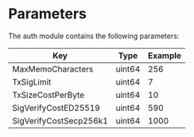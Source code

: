 <!--
order: 7
-->

# Parameters

The auth module contains the following parameters:

| Key                    | Type   | Example |
| ---------------------- | ------ | ------- |
| MaxMemoCharacters      | uint64 | 256     |
| TxSigLimit             | uint64 | 7       |
| TxSizeCostPerByte      | uint64 | 10      |
| SigVerifyCostED25519   | uint64 | 590     |
| SigVerifyCostSecp256k1 | uint64 | 1000    |
